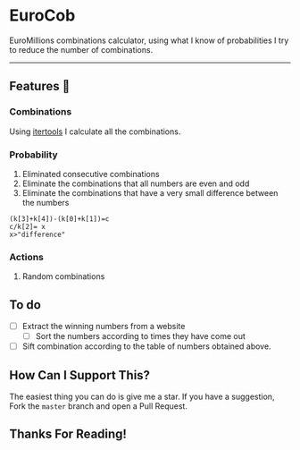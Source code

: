# EuroCob 
EuroMillions combinations calculator, using what I know of probabilities I try to reduce the number of combinations.

------------
## Features 🚀

### Combinations
Using [itertools](https://docs.python.org/3/library/itertools.html "itertools") I calculate all the combinations.

### Probability
1. Eliminated consecutive combinations
2. Eliminate the combinations that all numbers are even and odd
3. Eliminate the combinations that have a very small difference between the numbers

```
(k[3]+k[4])-(k[0]+k[1])=c
c/k[2]= x
x>"difference"
```

### Actions
1. Random combinations

## To do
- [ ] Extract the winning numbers from a website
   - [ ] Sort the numbers according to times they have come out
- [ ] Sift combination according to the table of numbers obtained above.

## How Can I Support This?
The easiest thing you can do is give me a star.
If you have a suggestion, Fork the `master` branch and open a Pull Request.
## Thanks For Reading!
